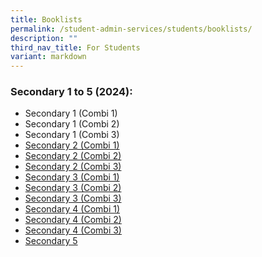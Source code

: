 ```yaml
---
title: Booklists
permalink: /student-admin-services/students/booklists/
description: ""
third_nav_title: For Students
variant: markdown
---
```

### Secondary 1 to 5 (2024):

* Secondary 1 (Combi 1)
* Secondary 1 (Combi 2)
* Secondary 1 (Combi 3)
* [Secondary 2 (Combi 1)](/files/gdss_s2_nt.pdf)
* [Secondary 2 (Combi 2)](/files/gdss_s2_na.pdf)
* [Secondary 2 (Combi 3)](/files/gdss_s2_exp.pdf)
* [Secondary 3 (Combi 1)](/files/gdss_s3_nt.pdf)
* [Secondary 3 (Combi 2)](/files/gdss_s3_na.pdf)
* [Secondary 3 (Combi 3)](/files/gdss_s3_exp.pdf)
* [Secondary 4 (Combi 1)](/files/gdss_s4_nt.pdf)
* [Secondary 4 (Combi 2)](/files/gdss_s4_na.pdf)
* [Secondary 4 (Combi 3)](/files/gdss_s4_exp.pdf)
* [Secondary 5](/files/gdss_s5_na.pdf)